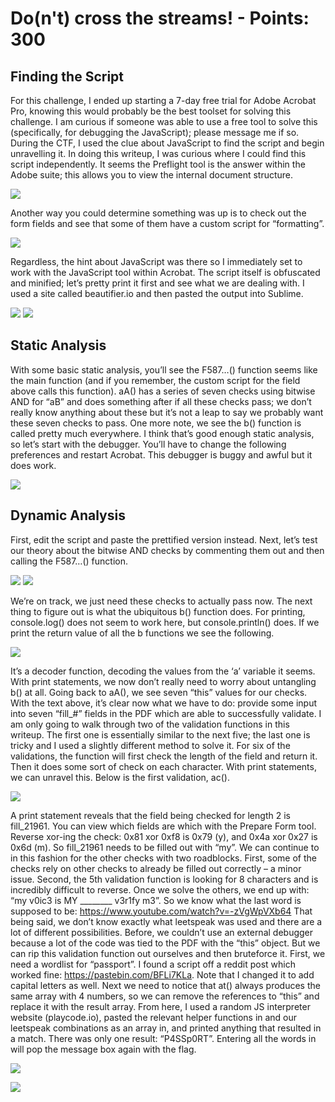 # Do(n't) cross the streams! - Points: 300

## Finding the Script
For this challenge, I ended up starting a 7-day free trial for Adobe Acrobat Pro, knowing this would probably be the best toolset for solving this challenge. I am curious if someone was able to use a free tool to solve this (specifically, for debugging the JavaScript); please message me if so.
During the CTF, I used the clue about JavaScript to find the script and begin unravelling it. In doing this writeup, I was curious where I could find this script independently. It seems the Preflight tool is the answer within the Adobe suite; this allows you to view the internal document structure.

![](pics/preflight.png)

Another way you could determine something was up is to check out the form fields and see that some of them have a custom script for “formatting”.

![](pics/fields.png)

Regardless, the hint about JavaScript was there so I immediately set to work with the JavaScript tool within Acrobat. The script itself is obfuscated and minified; let’s pretty print it first and see what we are dealing with. I used a site called beautifier.io and then pasted the output into Sublime.

![](pics/ugly_script.png) ![](pics/less_ugly.png)

## Static Analysis
With some basic static analysis, you’ll see the F587…() function seems like the main function (and if you remember, the custom script for the field above calls this function). aA() has a series of seven checks using bitwise AND for “aB” and does something after if all these checks pass; we don’t really know anything about these but it’s not a leap to say we probably want these seven checks to pass. One more note, we see the b() function is called pretty much everywhere. I think that’s good enough static analysis, so let’s start with the debugger. You’ll have to change the following preferences and restart Acrobat. This debugger is buggy and awful but it does work.

![](pics/options.png)

## Dynamic Analysis
First, edit the script and paste the prettified version instead. Next, let’s test our theory about the bitwise AND checks by commenting them out and then calling the F587…() function.

![](pics/comment.png) ![](pics/bad_flag.png)
  
We’re on track, we just need these checks to actually pass now. The next thing to figure out is what the ubiquitous b() function does. For printing, console.log() does not seem to work here, but console.println() does. If we print the return value of all the b functions we see the following.

![](pics/b_func.png)
 
It’s a decoder function, decoding the values from the ‘a’ variable it seems. With print statements, we now don’t really need to worry about untangling b() at all. Going back to aA(), we see seven “this” values for our checks. With the text above, it’s clear now what we have to do: provide some input into seven “fill_#” fields in the PDF which are able to successfully validate.
I am only going to walk through two of the validation functions in this writeup. The first one is essentially similar to the next five; the last one is tricky and I used a slightly different method to solve it.
For six of the validations, the function will first check the length of the field and return it. Then it does some sort of check on each character. With print statements, we can unravel this. Below is the first validation, ac().

![](pics/ac_func.png)
 
A print statement reveals that the field being checked for length 2 is fill_21961. You can view which fields are which with the Prepare Form tool. Reverse xor-ing the check: 0x81 xor 0xf8 is 0x79 (y), and 0x4a xor 0x27 is 0x6d (m). So fill_21961 needs to be filled out with “my”.
We can continue to in this fashion for the other checks with two roadblocks. First, some of the checks rely on other checks to already be filled out correctly – a minor issue. Second, the 5th validation function is looking for 8 characters and is incredibly difficult to reverse. Once we solve the others, we end up with: “my v0ic3 is MY ________ v3r1fy m3”. So we know what the last word is supposed to be: https://www.youtube.com/watch?v=-zVgWpVXb64
That being said, we don’t know exactly what leetspeak was used and there are a lot of different possibilities. Before, we couldn’t use an external debugger because a lot of the code was tied to the PDF with the “this” object. But we can rip this validation function out ourselves and then bruteforce it. First, we need a wordlist for “passport”. I found a script off a reddit post which worked fine: https://pastebin.com/BFLi7KLa. Note that I changed it to add capital letters as well.
Next we need to notice that at() always produces the same array with 4 numbers, so we can remove the references to “this” and replace it with the result array. From here, I used a random JS interpreter website (playcode.io), pasted the relevant helper functions in and our leetspeak combinations as an array in, and printed anything that resulted in a match. There was only one result: “P4SSp0RT”. Entering all the words in will pop the message box again with the flag.

![](pics/playcode.png)

![](pics/good_flag.png)
 

 
